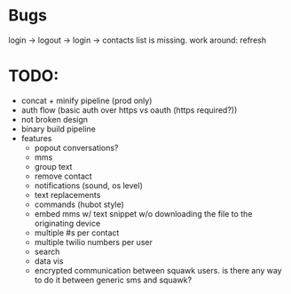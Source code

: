 # Bugs

login -> logout -> login -> contacts list is missing. work around: refresh


# TODO:

* concat + minify pipeline (prod only)
* auth flow (basic auth over https vs oauth (https required?))
* not broken design
* binary build pipeline
* features
  * popout conversations?
  * mms
  * group text
  * remove contact
  * notifications (sound, os level)
  * text replacements
  * commands (hubot style)
  * embed mms w/ text snippet w/o downloading the file to the originating device
  * multiple #s per contact
  * multiple twilio numbers per user
  * search
  * data vis
  * encrypted communication between squawk users. is there any way to do it between generic sms and squawk?

